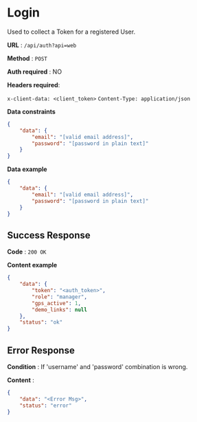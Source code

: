 # Login

Used to collect a Token for a registered User.

**URL** : `/api/auth?api=web`

**Method** : `POST`

**Auth required** : NO

**Headers required**:

 ```x-client-data: <client_token>```
 ```Content-Type: application/json```


**Data constraints**

```json
{
    "data": {
        "email": "[valid email address]",
        "password": "[password in plain text]"
    }
}

```

**Data example**

```json
{
    "data": {
        "email": "[valid email address]",
        "password": "[password in plain text]"
    }
}
```

## Success Response

**Code** : `200 OK`

**Content example**

```json
{
    "data": {
        "token": "<auth_token>",
        "role": "manager",
        "gps_active": 1,
        "demo_links": null
    },
    "status": "ok"
}
```

## Error Response

**Condition** : If 'username' and 'password' combination is wrong.

**Content** :

```json
{
    "data": "<Error Msg>",
    "status": "error"
}
```
